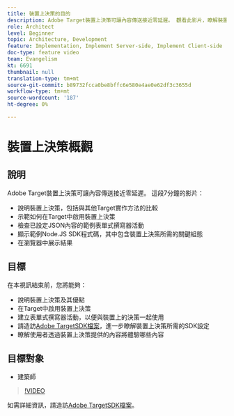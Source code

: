 ```yaml
---
title: 裝置上決策的目的
description: Adobe Target裝置上決策可讓內容傳送接近零延遲。 觀看此影片，瞭解裝置上的決策，以及如何啟用它。
role: Architect
level: Beginner
topic: Architecture, Development
feature: Implementation, Implement Server-side, Implement Client-side
doc-type: feature video
team: Evangelism
kt: 6691
thumbnail: null
translation-type: tm+mt
source-git-commit: b89732fcca0be8bffc6e580e4ae0e62df3c3655d
workflow-type: tm+mt
source-wordcount: '187'
ht-degree: 0%

---
```



# 裝置上決策概觀

## 說明

Adobe Target裝置上決策可讓內容傳送接近零延遲。 這段7分鐘的影片：

* 說明裝置上決策，包括與其他Target實作方法的比較
* 示範如何在Target中啟用裝置上決策
* 檢查已設定JSON內容的範例表單式撰寫器活動
* 顯示範例Node.JS SDK程式碼，其中包含裝置上決策所需的關鍵組態
* 在瀏覽器中展示結果

## 目標

在本視訊結束前，您將能夠：

* 說明裝置上決策及其優點
* 在Target中啟用裝置上決策
* 建立表單式撰寫器活動，以便與裝置上的決策一起使用
* 請造訪[Adobe TargetSDK檔案](https://adobetarget-sdks.gitbook.io/docs/on-device-decisioning/introduction-to-on-device-decisioning)，進一步瞭解裝置上決策所需的SDK設定
* 瞭解使用者透過裝置上決策提供的內容將體驗哪些內容

## 目標對象

* 建築師

>[!VIDEO](https://video.tv.adobe.com/v/329032/?quality=12)

如需詳細資訊，請造訪[Adobe TargetSDK檔案](https://adobetarget-sdks.gitbook.io/docs/on-device-decisioning/introduction-to-on-device-decisioning)。